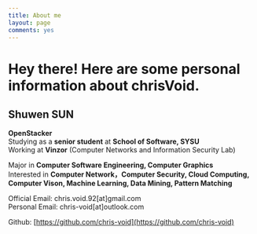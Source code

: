 ```yaml
---
title: About me
layout: page
comments: yes
---
```


Hey there! Here are some personal information about chrisVoid.
=======

## Shuwen SUN

**OpenStacker**    
Studying as a **senior student** at **School of Software, SYSU**    
Working at **Vinzor** (Computer Networks and Information Security Lab)

Major in **Computer Software Engineering, Computer Graphics**    
Interested in **Computer Network，Computer Security, Cloud Computing, Computer Vison, Machine Learning, Data Mining, Pattern Matching**    

Official Email: chris.void.92[at]gmail.com     
Personal Email: chris-void[at]outlook.com

Github: [https://github.com/chris-void](https://github.com/chris-void)
